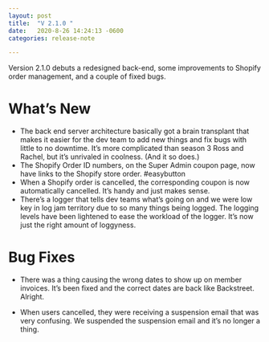 ```yaml
---
layout: post
title:  "V 2.1.0 "
date:   2020-8-26 14:24:13 -0600
categories: release-note

---
```

Version 2.1.0  debuts a redesigned back-end, some improvements to Shopify order management, and a couple of fixed bugs. 


# What’s New
- The back end server architecture basically got a brain transplant that makes it easier for the dev team to add new things and fix bugs with little to no downtime. It’s more complicated than season 3 Ross and Rachel, but it’s unrivaled in coolness. (And it so does.)
- The Shopify Order ID numbers, on the Super Admin coupon page, now have links to the Shopify store order. #easybutton
- When a Shopify order is cancelled, the corresponding coupon is now automatically cancelled. It’s handy and just makes sense. 
- There’s a logger that tells dev teams what’s going on and we were low key in log jam territory due to so many things being logged. The logging levels have been lightened to ease the workload of the logger. It’s now just the right amount of loggyness.



# Bug Fixes
- There was a thing causing the wrong dates to show up on member invoices. It’s been fixed and the correct dates are back like Backstreet. Alright. 

- When users cancelled, they were receiving a suspension email that was very confusing. We suspended the suspension email and it’s no longer a thing. 


 